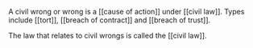 A civil wrong or wrong is a [[cause of action]] under [[civil law]]. Types include [[tort]], [[breach of contract]] and [[breach of trust]].

The law that relates to civil wrongs is called the [[civil law]].
